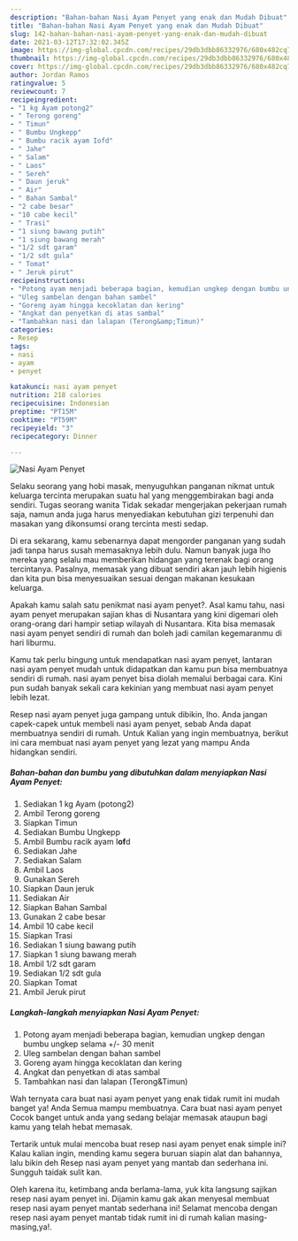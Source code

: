```yaml
---
description: "Bahan-bahan Nasi Ayam Penyet yang enak dan Mudah Dibuat"
title: "Bahan-bahan Nasi Ayam Penyet yang enak dan Mudah Dibuat"
slug: 142-bahan-bahan-nasi-ayam-penyet-yang-enak-dan-mudah-dibuat
date: 2021-03-12T17:32:02.345Z
image: https://img-global.cpcdn.com/recipes/29db3dbb86332976/680x482cq70/nasi-ayam-penyet-foto-resep-utama.jpg
thumbnail: https://img-global.cpcdn.com/recipes/29db3dbb86332976/680x482cq70/nasi-ayam-penyet-foto-resep-utama.jpg
cover: https://img-global.cpcdn.com/recipes/29db3dbb86332976/680x482cq70/nasi-ayam-penyet-foto-resep-utama.jpg
author: Jordan Ramos
ratingvalue: 5
reviewcount: 7
recipeingredient:
- "1 kg Ayam potong2"
- " Terong goreng"
- " Timun"
- " Bumbu Ungkepp"
- " Bumbu racik ayam Iofd"
- " Jahe"
- " Salam"
- " Laos"
- " Sereh"
- " Daun jeruk"
- " Air"
- " Bahan Sambal"
- "2 cabe besar"
- "10 cabe kecil"
- " Trasi"
- "1 siung bawang putih"
- "1 siung bawang merah"
- "1/2 sdt garam"
- "1/2 sdt gula"
- " Tomat"
- " Jeruk pirut"
recipeinstructions:
- "Potong ayam menjadi beberapa bagian, kemudian ungkep dengan bumbu ungkep selama +/- 30 menit"
- "Uleg sambelan dengan bahan sambel"
- "Goreng ayam hingga kecoklatan dan kering"
- "Angkat dan penyetkan di atas sambal"
- "Tambahkan nasi dan lalapan (Terong&amp;Timun)"
categories:
- Resep
tags:
- nasi
- ayam
- penyet

katakunci: nasi ayam penyet 
nutrition: 218 calories
recipecuisine: Indonesian
preptime: "PT15M"
cooktime: "PT59M"
recipeyield: "3"
recipecategory: Dinner

---
```



![Nasi Ayam Penyet](https://img-global.cpcdn.com/recipes/29db3dbb86332976/680x482cq70/nasi-ayam-penyet-foto-resep-utama.jpg)

Selaku seorang yang hobi masak, menyuguhkan panganan nikmat untuk keluarga tercinta merupakan suatu hal yang menggembirakan bagi anda sendiri. Tugas seorang  wanita Tidak sekadar mengerjakan pekerjaan rumah saja, namun anda juga harus menyediakan kebutuhan gizi terpenuhi dan masakan yang dikonsumsi orang tercinta mesti sedap.

Di era  sekarang, kamu sebenarnya dapat mengorder panganan yang sudah jadi tanpa harus susah memasaknya lebih dulu. Namun banyak juga lho mereka yang selalu mau memberikan hidangan yang terenak bagi orang tercintanya. Pasalnya, memasak yang dibuat sendiri akan jauh lebih higienis dan kita pun bisa menyesuaikan sesuai dengan makanan kesukaan keluarga. 



Apakah kamu salah satu penikmat nasi ayam penyet?. Asal kamu tahu, nasi ayam penyet merupakan sajian khas di Nusantara yang kini digemari oleh orang-orang dari hampir setiap wilayah di Nusantara. Kita bisa memasak nasi ayam penyet sendiri di rumah dan boleh jadi camilan kegemaranmu di hari liburmu.

Kamu tak perlu bingung untuk mendapatkan nasi ayam penyet, lantaran nasi ayam penyet mudah untuk didapatkan dan kamu pun bisa membuatnya sendiri di rumah. nasi ayam penyet bisa diolah memalui berbagai cara. Kini pun sudah banyak sekali cara kekinian yang membuat nasi ayam penyet lebih lezat.

Resep nasi ayam penyet juga gampang untuk dibikin, lho. Anda jangan capek-capek untuk membeli nasi ayam penyet, sebab Anda dapat membuatnya sendiri di rumah. Untuk Kalian yang ingin membuatnya, berikut ini cara membuat nasi ayam penyet yang lezat yang mampu Anda hidangkan sendiri.

<!--inarticleads1-->

##### Bahan-bahan dan bumbu yang dibutuhkan dalam menyiapkan Nasi Ayam Penyet:

1. Sediakan 1 kg Ayam (potong2)
1. Ambil  Terong goreng
1. Siapkan  Timun
1. Sediakan  Bumbu Ungkepp
1. Ambil  Bumbu racik ayam I**of**d
1. Sediakan  Jahe
1. Sediakan  Salam
1. Ambil  Laos
1. Gunakan  Sereh
1. Siapkan  Daun jeruk
1. Sediakan  Air
1. Siapkan  Bahan Sambal
1. Gunakan 2 cabe besar
1. Ambil 10 cabe kecil
1. Siapkan  Trasi
1. Sediakan 1 siung bawang putih
1. Siapkan 1 siung bawang merah
1. Ambil 1/2 sdt garam
1. Sediakan 1/2 sdt gula
1. Siapkan  Tomat
1. Ambil  Jeruk pirut




<!--inarticleads2-->

##### Langkah-langkah menyiapkan Nasi Ayam Penyet:

1. Potong ayam menjadi beberapa bagian, kemudian ungkep dengan bumbu ungkep selama +/- 30 menit
1. Uleg sambelan dengan bahan sambel
1. Goreng ayam hingga kecoklatan dan kering
1. Angkat dan penyetkan di atas sambal
1. Tambahkan nasi dan lalapan (Terong&amp;Timun)




Wah ternyata cara buat nasi ayam penyet yang enak tidak rumit ini mudah banget ya! Anda Semua mampu membuatnya. Cara buat nasi ayam penyet Cocok banget untuk anda yang sedang belajar memasak ataupun bagi kamu yang telah hebat memasak.

Tertarik untuk mulai mencoba buat resep nasi ayam penyet enak simple ini? Kalau kalian ingin, mending kamu segera buruan siapin alat dan bahannya, lalu bikin deh Resep nasi ayam penyet yang mantab dan sederhana ini. Sungguh taidak sulit kan. 

Oleh karena itu, ketimbang anda berlama-lama, yuk kita langsung sajikan resep nasi ayam penyet ini. Dijamin kamu gak akan menyesal membuat resep nasi ayam penyet mantab sederhana ini! Selamat mencoba dengan resep nasi ayam penyet mantab tidak rumit ini di rumah kalian masing-masing,ya!.

